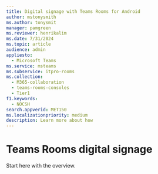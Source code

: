 ```yaml
---
title: Digital signage with Teams Rooms for Android
author: mstonysmith
ms.author: tonysmit
manager: pamgreen
ms.reviewer: henrikalim
ms.date: 7/31/2024
ms.topic: article
audience: admin
appliesto: 
  - Microsoft Teams
ms.service: msteams
ms.subservice: itpro-rooms
ms.collection: 
  - M365-collaboration
  - teams-rooms-consoles
  - Tier1
f1.keywords: 
  - NOCSH                           
search.appverid: MET150
ms.localizationpriority: medium
description: Learn more about how 
---
```

# Teams Rooms digital signage

Start here with the overview.